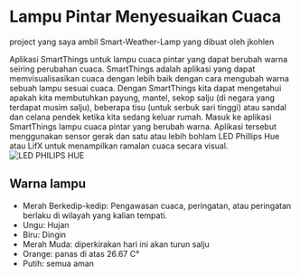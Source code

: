 # Lampu Pintar Menyesuaikan Cuaca

project yang saya ambil Smart-Weather-Lamp yang dibuat oleh jkohlen

Aplikasi SmartThings untuk lampu cuaca pintar yang dapat berubah warna seiring perubahan cuaca. SmartThings adalah aplikasi yang dapat memvisualisasikan cuaca dengan lebih baik dengan cara mengubah warna sebuah lampu sesuai cuaca. Dengan SmartThings kita dapat mengetahui apakah kita membutuhkan payung, mantel, sekop salju (di negara yang terdapat musim salju), beberapa tisu (untuk serbuk sari tinggi) atau sandal dan celana pendek ketika kita sedang keluar rumah.
Masuk ke aplikasi SmartThings lampu cuaca pintar yang berubah warna. Aplikasi tersebut menggunakan sensor gerak dan satu atau lebih bohlam LED Phillips Hue atau LifX untuk menampilkan ramalan cuaca secara visual. 
![LED PHILIPS HUE](https://encrypted-tbn1.gstatic.com/shopping?q=tbn:ANd9GcRyLPMbRYNA4f5PalIB6Vk04uV0kveBwFkqUHq_yJxNzWB2eI0&usqp=CAc)

## Warna lampu
- Merah Berkedip-kedip: Pengawasan cuaca, peringatan, atau peringatan berlaku di wilayah yang kalian tempati.
- Ungu: Hujan
- Biru: Dingin
- Merah Muda: diperkirakan hari ini akan turun salju
- Orange: panas di atas 26.67 C°
- Putih: semua aman
